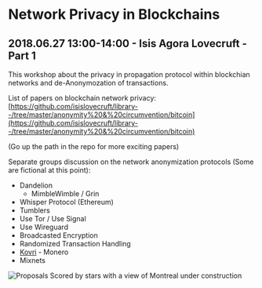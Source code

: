 # Network Privacy in Blockchains


2018.06.27 13:00-14:00 - Isis Agora Lovecruft - Part 1
---

This workshop about the privacy in propagation protocol within blockchian networks and
de-Anonymozation of transactions.

List of papers on blockchain network privacy: [https://github.com/isislovecruft/library--/tree/master/anonymity%20&%20circumvention/bitcoin](https://github.com/isislovecruft/library--/tree/master/anonymity%20&%20circumvention/bitcoin)

(Go up the path in the repo for more exciting papers)


Separate groups discussion on the network anonymization protocols (Some are fictional at this point):

- Dandelion
    - MimbleWimble / Grin
- Whisper Protocol (Ethereum)
- Tumblers
- Use Tor / Use Signal
- Use Wireguard
- Broadcasted Encryption
- Randomized Transaction Handling
- [Kovri](https://github.com/monero-project/kovri) - Monero
- Mixnets


![Proposals Scored by stars with a view of Montreal under construction](/img/network-privacy-in-blockchains.JPG")
